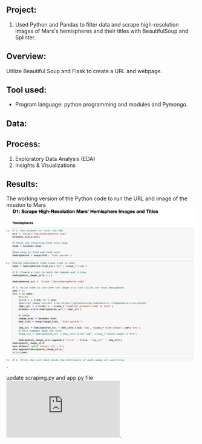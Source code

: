 ## Project: 
1. Used Python and Pandas to filter data and scrape high-resolution images of Mars's hemispheres and their titles with BeautifulSoup and Splinter. <br>
   
## Overview: 
Utilize Beautiful Soup and Flask to create a URL and webpage.	  
	
## Tool used: 
- Program language: python programming and modules and Pymongo.

## Data:

## Process:
1. Exploratory Data Analysis (EDA)
2. Insights & Visualizations
   
## Results:

The working version of the Python code to run the URL and image of the mission to Mars <br> 
![Figure 1](https://github.com/davidhyongae2/missiontomars/blob/main/Figure1.png).

update scraping.py and app.py file <br>
![Figure 2](https://github.com/davidhyongae2/missiontomars/blob/main/index.html). <br>

  
